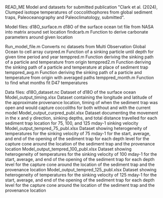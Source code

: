 READ_ME
Model and datasets for submitted publication "Clark et al. (2024), Clumped isotope temperatures of coccolithophores from global sediment traps, Paleoceanography and Paleoclimatology, submitted".

Model files:
  d18O_surface.m
    d18O of the surface ocean txt file from NASA into matrix around set location
  findcarb.m
    Function to derive carbonate parameters around given location
    
  Run_model_file.m
    Converts nc datasets from Multi Observation Global Ocean to cell array
  curpred.m
    Function of a sinking particle until depth for given time period and year
  temppred.m
    Function deriving the sinking path of a particle and temperature from origin
  temppred2.m
    Function deriving the sinking path of a particle and temperature at place of sediment trap
  temppred_avg.m
    Function deriving the sinking path of a particle and temperature from origin with averaged paths
  temppred_month.m
    Function to find what months fit D47 temperatures

Data files:
  d18O_dataset.nc
    Dataset of d18O of the surface ocean
  Model_output_timing.xlsx
    Dataset containing the longitude and latitude of the approximate provenance location, timing of when the 
    sediment trap was open and would capture coccoliths for both without and with the current model
  Model_output_curpred_publ.xlsx
    Dataset documenting the movement in the x and y direction, sinking depths, 
    and total distance travelled for each sediment trap location for 75, 100, and 125 mday-1 sinking velocity 
  Model_output_tempred_75_publ.xlsx
    Dataset showing heterogeneity of temperatures for the sinking velocity of 75 mday-1 for the start, average, 
    and end of the opening of the sediment trap for each depth level for the capture cone around the location 
    of the sediment trap and the provenance location
  Model_output_tempred_100_publ.xlsx
    Dataset showing heterogeneity of temperatures for the sinking velocity of 100 mday-1 for the start, average, 
    and end of the opening of the sediment trap for each depth level for the capture cone around the location 
    of the sediment trap and the provenance location 
  Model_output_tempred_125_publ.xlsx
    Dataset showing heterogeneity of temperatures for the sinking velocity of 125 mday-1 for the start, average, 
    and end of the opening of the sediment trap for each depth level for the capture cone around the location 
    of the sediment trap and the provenance location

